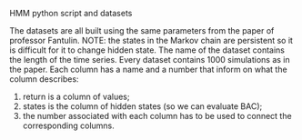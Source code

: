 HMM python script and datasets

The datasets are all built using the same parameters from the paper of professor Fantulin. 
NOTE: the states in the Markov chain are persistent so it is difficult for it to change hidden state. 
The name of the dataset contains the length of the time series. Every dataset contains 1000 simulations as in the paper. Each column has a name and a number that inform on what the column describes: 
1. return is a column of values;
2. states is the column of hidden states (so we can evaluate BAC);
3. the number associated with each column has to be used to connect the corresponding columns. 
